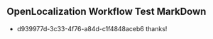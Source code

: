 ## OpenLocalization Workflow Test MarkDown
* d939977d-3c33-4f76-a84d-c1f4848aceb6 thanks!

<!--HONumber=Jul16_HO2-->


